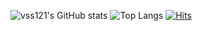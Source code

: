 <!---
vss121/vss121 is a ✨ special ✨ repository because its `README.md` (this file) appears on your GitHub profile.
You can click the Preview link to take a look at your changes.
--->

![vss121's GitHub stats](https://github-readme-stats.vercel.app/api?username=vss121)
![Top Langs](https://github-readme-stats.vercel.app/api/top-langs/?username=vss121)
[![Hits](https://hits.seeyoufarm.com/api/count/incr/badge.svg?url=https%3A%2F%2Fgithub.com%2Fvss121&count_bg=%23A5FFD6&title_bg=%23555555&icon=&icon_color=%23E7E7E7&title=hits&edge_flat=false)](https://hits.seeyoufarm.com)
